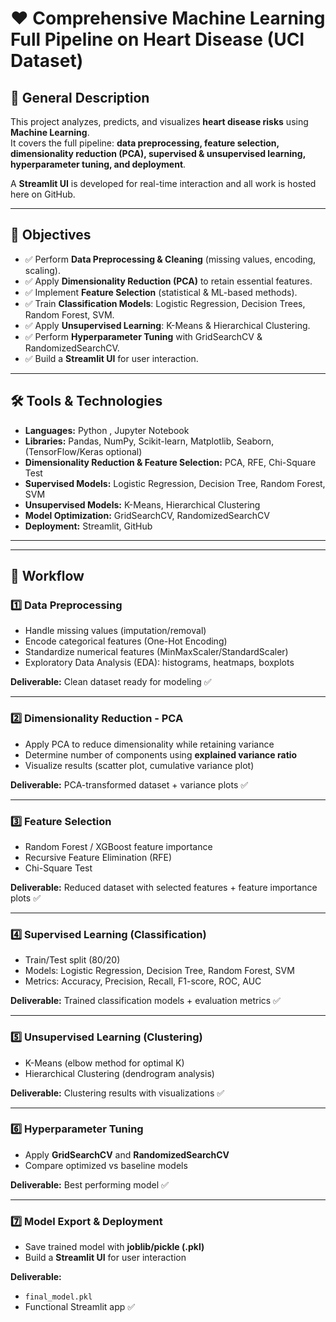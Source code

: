 # ❤️ Comprehensive Machine Learning Full Pipeline on Heart Disease (UCI Dataset)

## 📌 General Description
This project analyzes, predicts, and visualizes **heart disease risks** using **Machine Learning**.  
It covers the full pipeline: **data preprocessing, feature selection, dimensionality reduction (PCA), supervised & unsupervised learning, hyperparameter tuning, and deployment**.  

A **Streamlit UI** is developed for real-time interaction and all work is hosted here on GitHub.

---

## 🎯 Objectives
- ✅ Perform **Data Preprocessing & Cleaning** (missing values, encoding, scaling).  
- ✅ Apply **Dimensionality Reduction (PCA)** to retain essential features.  
- ✅ Implement **Feature Selection** (statistical & ML-based methods).  
- ✅ Train **Classification Models**: Logistic Regression, Decision Trees, Random Forest, SVM.  
- ✅ Apply **Unsupervised Learning**: K-Means & Hierarchical Clustering.  
- ✅ Perform **Hyperparameter Tuning** with GridSearchCV & RandomizedSearchCV.  
- ✅ Build a **Streamlit UI** for user interaction.  

---

## 🛠 Tools & Technologies
- **Languages:** Python , Jupyter Notebook
- **Libraries:** Pandas, NumPy, Scikit-learn, Matplotlib, Seaborn, (TensorFlow/Keras optional)  
- **Dimensionality Reduction & Feature Selection:** PCA, RFE, Chi-Square Test  
- **Supervised Models:** Logistic Regression, Decision Tree, Random Forest, SVM  
- **Unsupervised Models:** K-Means, Hierarchical Clustering  
- **Model Optimization:** GridSearchCV, RandomizedSearchCV  
- **Deployment:** Streamlit, GitHub  

---


---

## 🔬 Workflow

### 1️⃣ Data Preprocessing
- Handle missing values (imputation/removal)  
- Encode categorical features (One-Hot Encoding)  
- Standardize numerical features (MinMaxScaler/StandardScaler)  
- Exploratory Data Analysis (EDA): histograms, heatmaps, boxplots  

**Deliverable:** Clean dataset ready for modeling ✅  

---

### 2️⃣ Dimensionality Reduction - PCA
- Apply PCA to reduce dimensionality while retaining variance  
- Determine number of components using **explained variance ratio**  
- Visualize results (scatter plot, cumulative variance plot)  

**Deliverable:** PCA-transformed dataset + variance plots ✅  

---

### 3️⃣ Feature Selection
- Random Forest / XGBoost feature importance  
- Recursive Feature Elimination (RFE)  
- Chi-Square Test  

**Deliverable:** Reduced dataset with selected features + feature importance plots ✅  

---

### 4️⃣ Supervised Learning (Classification)
- Train/Test split (80/20)  
- Models: Logistic Regression, Decision Tree, Random Forest, SVM  
- Metrics: Accuracy, Precision, Recall, F1-score, ROC, AUC  

**Deliverable:** Trained classification models + evaluation metrics ✅  

---

### 5️⃣ Unsupervised Learning (Clustering)
- K-Means (elbow method for optimal K)  
- Hierarchical Clustering (dendrogram analysis)  

**Deliverable:** Clustering results with visualizations ✅  

---

### 6️⃣ Hyperparameter Tuning
- Apply **GridSearchCV** and **RandomizedSearchCV**  
- Compare optimized vs baseline models  

**Deliverable:** Best performing model ✅  

---

### 7️⃣ Model Export & Deployment
- Save trained model with **joblib/pickle (.pkl)**  
- Build a **Streamlit UI** for user interaction  

**Deliverable:**  
- `final_model.pkl`  
- Functional Streamlit app ✅  


